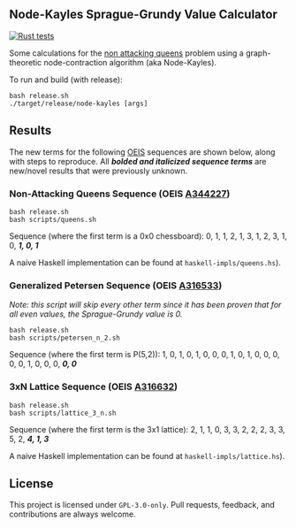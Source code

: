 ## Node-Kayles Sprague-Grundy Value Calculator
[![Rust tests](https://github.com/InnovativeInventor/node-kayles/actions/workflows/test.yaml/badge.svg)](https://github.com/InnovativeInventor/node-kayles/actions/workflows/test.yaml)

Some calculations for the [non attacking queens](https://www.maa.org/sites/default/files/may_2006_-_noon55524.pdf) problem using a graph-theoretic node-contraction algorithm (aka Node-Kayles).

To run and build (with release):
```
bash release.sh
./target/release/node-kayles [args]
```

## Results
The new terms for the following [OEIS](https://oeis.org/) sequences are shown below, along with steps to reproduce.
All ***bolded and italicized sequence terms*** are new/novel results that were previously unknown.

### Non-Attacking Queens Sequence (OEIS [A344227](https://oeis.org/A344227))
```
bash release.sh
bash scripts/queens.sh
```
Sequence (where the first term is a 0x0 chessboard): 0, 1, 1, 2, 1, 3, 1, 2, 3, 1, 0, ***1, 0, 1***

A naive Haskell implementation can be found at `haskell-impls/queens.hs`).

### Generalized Petersen Sequence (OEIS [A316533](https://oeis.org/A316533))
*Note: this script will skip every other term since it has been proven that for all even values, the Sprague-Grundy value is 0.*

```
bash release.sh
bash scripts/petersen_n_2.sh
```
Sequence (where the first term is P(5,2)): 1, 0, 1, 0, 1, 0, 0, 0, 1, 0, 1, 0, 0, 0, 0, 0, 1, 0, 0, 0, ***0, 0***

### 3xN Lattice Sequence (OEIS [A316632](https://oeis.org/A316632))
```
bash release.sh
bash scripts/lattice_3_n.sh
```
Sequence (where the first term is the 3x1 lattice): 2, 1, 1, 0, 3, 3, 2, 2, 2, 3, 3, 5, 2, ***4, 1, 3***

A naive Haskell implementation can be found at `haskell-impls/lattice.hs`).

## License
This project is licensed under `GPL-3.0-only`.
Pull requests, feedback, and contributions are always welcome.
